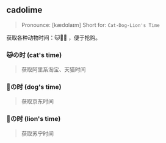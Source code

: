 cadolime
-----

>   Pronounce: [kædɑlaɪm] Short for: `Cat-Dog-Lion's Time`

获取各种动物时间：🐱🐶🦁 ，便于抢购。

### 🐱の时 (cat's time)

>   获取阿里系淘宝、天猫时间

### 🐶の时 (dog's time)

>   获取京东时间

### 🦁の时 (lion's time)

>   获取苏宁时间
